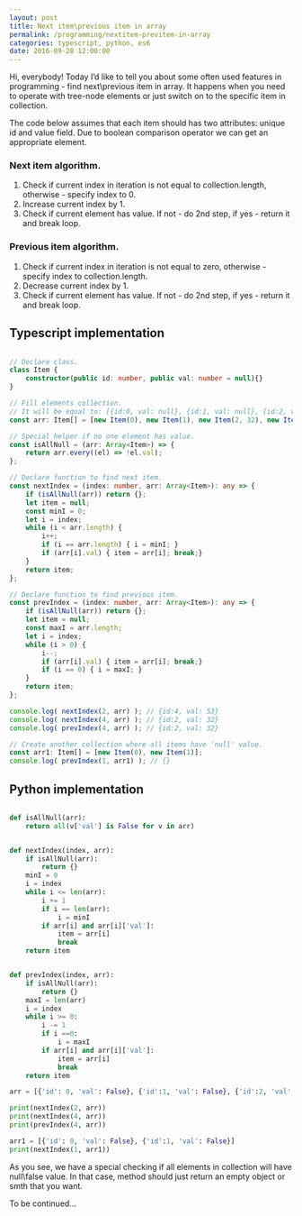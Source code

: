 ```yaml
---
layout: post
title: Next item\previous item in array
permalink: /programming/nextitem-previtem-in-array
categories: typescript, python, es6
date: 2016-09-28 12:00:00
---
```


Hi, everybody! Today I’d like to tell you about some often used features in programming - find next\previous item in array. It happens when you need to operate with tree-node elements or just switch on to the specific item in collection.

The code below assumes that each item should has two attributes: unique id and value field. Due to boolean comparison operator we can get an appropriate element.

### Next item algorithm.

1. Check if current index in iteration is not equal to collection.length, otherwise - specify index to 0.
2. Increase current index by 1.
3. Check if current element has value. If not - do 2nd step, if yes - return it and break loop.

### Previous item algorithm.

1. Check if current index in iteration is not equal to zero, otherwise - specify index to collection.length.
2. Decrease current index by 1.
3. Check if current element has value. If not - do 2nd step, if yes - return it and break loop.

## Typescript implementation

```typescript

// Declare class.
class Item {
    constructor(public id: number, public val: number = null){}
}

// Fill elements collection.
// It will be equal to: [{id:0, val: null}, {id:1, val: null}, {id:2, val: 32}, {id:3, val: null}, {id:4, val: 53}];
const arr: Item[] = [new Item(0), new Item(1), new Item(2, 32), new Item(3), new Item(4, 53)];

// Special helper if no one element has value.
const isAllNull = (arr: Array<Item>) => {
    return arr.every((el) => !el.val);
};

// Declare function to find next item.
const nextIndex = (index: number, arr: Array<Item>): any => {
    if (isAllNull(arr)) return {}; 
    let item = null;
    const minI = 0;
    let i = index;
    while (i < arr.length) {
        i++;
        if (i == arr.length) { i = minI; }
        if (arr[i].val) { item = arr[i]; break;}
    }
    return item;
};

// Declare function to find previous item.
const prevIndex = (index: number, arr: Array<Item>): any => {
    if (isAllNull(arr)) return {};
    let item = null;
    const maxI = arr.length;
    let i = index;
    while (i > 0) {
        i--;
        if (arr[i].val) { item = arr[i]; break;}
        if (i == 0) { i = maxI; }
    }
    return item;
};

console.log( nextIndex(2, arr) ); // {id:4, val: 53}
console.log( nextIndex(4, arr) ); // {id:2, val: 32}
console.log( prevIndex(4, arr) ); // {id:2, val: 32}

// Create another collection where all items have 'null' value.
const arr1: Item[] = [new Item(0), new Item(1)];
console.log( prevIndex(1, arr1) ); // {}

```

## Python implementation

```python

def isAllNull(arr):
    return all(v['val'] is False for v in arr)


def nextIndex(index, arr):
    if isAllNull(arr):
        return {}
    minI = 0
    i = index
    while i <= len(arr):
        i += 1
        if i == len(arr):
            i = minI
        if arr[i] and arr[i]['val']:
            item = arr[i]
            break
    return item


def prevIndex(index, arr):
    if isAllNull(arr):
        return {}
    maxI = len(arr)
    i = index
    while i >= 0:
        i -= 1
        if i ==0:
            i = maxI
        if arr[i] and arr[i]['val']:
            item = arr[i]
            break
    return item

arr = [{'id': 0, 'val': False}, {'id':1, 'val': False}, {'id':2, 'val': 32}, {id:3, 'val': False}, {'id':4, 'val': 53}]

print(nextIndex(2, arr))
print(nextIndex(4, arr))
print(prevIndex(4, arr))

arr1 = [{'id': 0, 'val': False}, {'id':1, 'val': False}]
print(nextIndex(1, arr1))

```

As you see, we have a special checking if all elements in collection will have null\false value. In that case, method should just return an empty object or smth that you want.

To be continued...